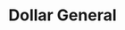 ---
title: "Dollar General"
url: /arizona-city/dollar-general-south-sunland-gin-road/
shop: variety store
---